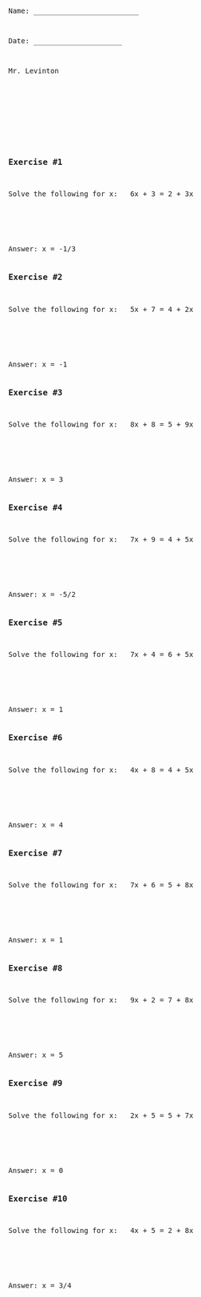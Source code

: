 ```python

```
<pre>
<div>
<p>Name: _________________________</p>                             
<p>Date: _____________________</p>
<p>Mr. Levinton</p>  






<div>
<h3>Exercise #1</h3>
<p>Solve the following for x: &nbsp; 6x + 3 = 2 + 3x</p>
<br><br><br>
Answer: x = -1/3
</div><div>
<h3>Exercise #2</h3>
<p>Solve the following for x: &nbsp; 5x + 7 = 4 + 2x</p>
<br><br><br>
Answer: x = -1
</div><div>
<h3>Exercise #3</h3>
<p>Solve the following for x: &nbsp; 8x + 8 = 5 + 9x</p>
<br><br><br>
Answer: x = 3
</div><div>
<h3>Exercise #4</h3>
<p>Solve the following for x: &nbsp; 7x + 9 = 4 + 5x</p>
<br><br><br>
Answer: x = -5/2
</div><div>
<h3>Exercise #5</h3>
<p>Solve the following for x: &nbsp; 7x + 4 = 6 + 5x</p>
<br><br><br>
Answer: x = 1
</div><div>
<h3>Exercise #6</h3>
<p>Solve the following for x: &nbsp; 4x + 8 = 4 + 5x</p>
<br><br><br>
Answer: x = 4
</div><div>
<h3>Exercise #7</h3>
<p>Solve the following for x: &nbsp; 7x + 6 = 5 + 8x</p>
<br><br><br>
Answer: x = 1
</div><div>
<h3>Exercise #8</h3>
<p>Solve the following for x: &nbsp; 9x + 2 = 7 + 8x</p>
<br><br><br>
Answer: x = 5
</div><div>
<h3>Exercise #9</h3>
<p>Solve the following for x: &nbsp; 2x + 5 = 5 + 7x</p>
<br><br><br>
Answer: x = 0
</div><div>
<h3>Exercise #10</h3>
<p>Solve the following for x: &nbsp; 4x + 5 = 2 + 8x</p>
<br><br><br>
Answer: x = 3/4
</div>